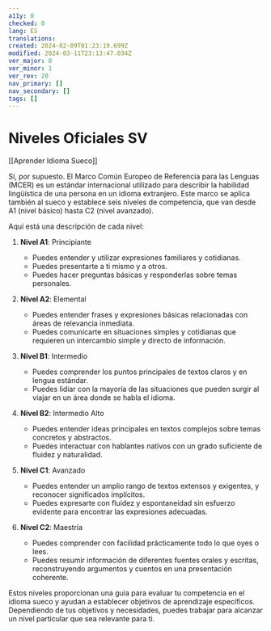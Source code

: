 ```yaml
---
a11y: 0
checked: 0
lang: ES
translations: 
created: 2024-02-09T01:23:19.699Z
modified: 2024-03-11T23:13:47.034Z
ver_major: 0
ver_minor: 1
ver_rev: 20
nav_primary: []
nav_secondary: []
tags: []
---
```

# Niveles Oficiales SV

[[Aprender Idioma Sueco]]

Sí, por supuesto. El Marco Común Europeo de Referencia para las Lenguas (MCER) es un estándar internacional utilizado para describir la habilidad lingüística de una persona en un idioma extranjero. Este marco se aplica también al sueco y establece seis niveles de competencia, que van desde A1 (nivel básico) hasta C2 (nivel avanzado).

Aquí está una descripción de cada nivel:

1. **Nivel A1**: Principiante
   - Puedes entender y utilizar expresiones familiares y cotidianas.
   - Puedes presentarte a ti mismo y a otros.
   - Puedes hacer preguntas básicas y responderlas sobre temas personales.

2. **Nivel A2**: Elemental
   - Puedes entender frases y expresiones básicas relacionadas con áreas de relevancia inmediata.
   - Puedes comunicarte en situaciones simples y cotidianas que requieren un intercambio simple y directo de información.

3. **Nivel B1**: Intermedio
   - Puedes comprender los puntos principales de textos claros y en lengua estándar.
   - Puedes lidiar con la mayoría de las situaciones que pueden surgir al viajar en un área donde se habla el idioma.

4. **Nivel B2**: Intermedio Alto
   - Puedes entender ideas principales en textos complejos sobre temas concretos y abstractos.
   - Puedes interactuar con hablantes nativos con un grado suficiente de fluidez y naturalidad.

5. **Nivel C1**: Avanzado
   - Puedes entender un amplio rango de textos extensos y exigentes, y reconocer significados implícitos.
   - Puedes expresarte con fluidez y espontaneidad sin esfuerzo evidente para encontrar las expresiones adecuadas.

6. **Nivel C2**: Maestría
   - Puedes comprender con facilidad prácticamente todo lo que oyes o lees.
   - Puedes resumir información de diferentes fuentes orales y escritas, reconstruyendo argumentos y cuentos en una presentación coherente.

Estos niveles proporcionan una guía para evaluar tu competencia en el idioma sueco y ayudan a establecer objetivos de aprendizaje específicos. Dependiendo de tus objetivos y necesidades, puedes trabajar para alcanzar un nivel particular que sea relevante para ti.